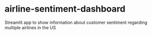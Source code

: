 # airline-sentiment-dashboard
Streamlit app to show information about customer sentiment regarding multiple airlines in the US
